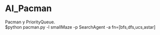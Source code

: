 # AI_Pacman
Pacman y PriorityQueue.<br />
$python pacman.py -l smallMaze -p SearchAgent -a fn=[bfs,dfs,ucs,astar]
